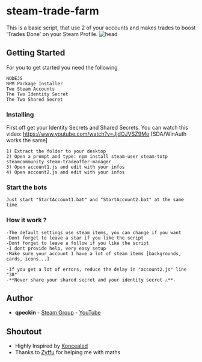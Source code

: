 # steam-trade-farm

This is a basic script, that use 2 of your accounts and makes trades to boost 'Trades Done' on your Steam Profile.
![head](https://user-images.githubusercontent.com/64363113/107683028-5fef8800-6ca1-11eb-9008-1e0f00f7e143.png)

## Getting Started

For you to get started you need the following

```
NODEJS
NPM Package Installer
Two Steam Accounts
The Two Identity Secret 
The Two Shared Secret
```

### Installing

First off get your Identity Secrets and Shared Secrets.
You can watch this video: https://www.youtube.com/watch?v=JjdOJVSZ9Mo [SDA/WinAuth works the same]

```
1) Extract the folder to your desktop
2) Open a prompt and type: npm install steam-user steam-totp steamcommunity steam-tradeoffer-manager
3) Open account1.js and edit with your infos 
4) Open account2.js and edit with your infos 
```

### Start the bots

```
Just start "StartAccount1.bat" and "StartAccount2.bat" at the same time
```

### How it work ?

```
-The default settings use steam items, you can change if you want
-Dont forget to leave a star if you like the script
-Dont forget to leave a follow if you like the script
-I dont provide help, very easy setup
-Make sure your account 1 have a lot of steam items [backgrounds, cards, icons...]

-If you get a lot of errors, reduce the delay in "account2.js" line "38"
-**Never share your shared secret and your identity secret ⚠️**-
```

## Author

* **qpeckin** - [Steam Group](https://steamcommunity.com/groups/qpeckin) - [YouTube](https://www.youtube.com/channel/UCfPkJWN0qF3CsWiGYNlhACQ)


## Shoutout

* Highly Inspired by [Koncealed](https://github.com/RobertSkonieczny/node-steam-trade-farm)
* Thanks to [Zyffu](https://github.com/Zyffu) for helping me with maths


